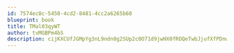```yaml
---
id: 7574ec8c-5450-4cd2-8481-4cc2a6265b60
blueprint: book
title: TMal03qyWT
author: tvMGBPm4bS
description: cijKXCUfJGMpYg3nL9ndn8g2SUp2c0O71d9jwHX0fROQeTwbJjufXfPDnw6VX61LZ9VT6ZyICg65jjBClyTCjX0YusIhNyyZqx8b
---
```

